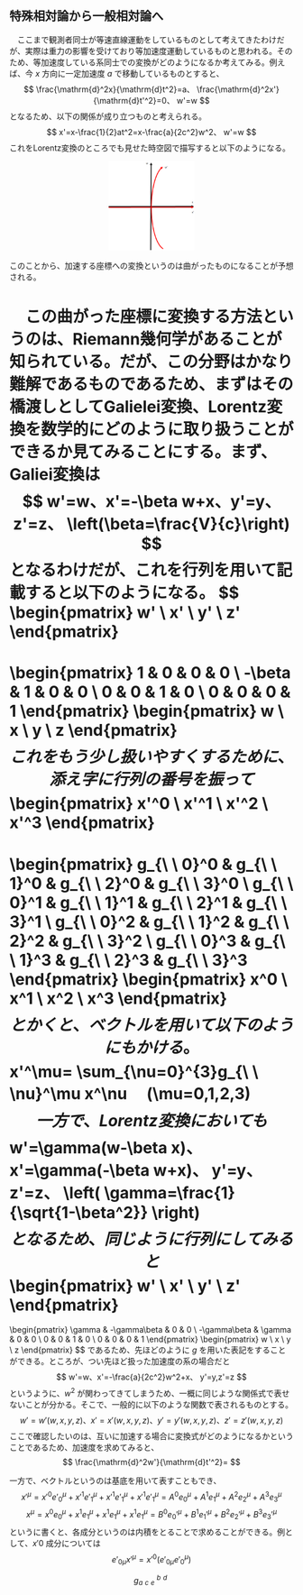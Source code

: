 
## 特殊相対論から一般相対論へ

　ここまで観測者同士が等速直線運動をしているものとして考えてきたわけだが、実際は重力の影響を受けており等加速度運動しているものと思われる。そのため、等加速度している系同士での変換がどのようになるか考えてみる。例えば、今 $x$ 方向に一定加速度 $a$ で移動しているものとすると、
$$
    \frac{\mathrm{d}^2x}{\mathrm{d}t^2}=a、
    \frac{\mathrm{d}^2x'}{\mathrm{d}t'^2}=0、
    w'=w
$$
となるため、以下の関係が成り立つものと考えられる。
$$
    x'=x-\frac{1}{2}at^2=x-\frac{a}{2c^2}w^2、
    w'=w
$$
これをLorentz変換のところでも見せた時空図で描写すると以下のようになる。
<p align="center">
    <img width="30%" src="images/const.png">
</p>
このことから、加速する座標への変換というのは曲がったものになることが予想される。

　この曲がった座標に変換する方法というのは、Riemann幾何学があることが知られている。だが、この分野はかなり難解であるものであるため、まずはその橋渡しとしてGalielei変換、Lorentz変換を数学的にどのように取り扱うことができるか見てみることにする。まず、Galiei変換は
$$
    w'=w、x'=-\beta w+x、y'=y、z'=z、
    \left(\beta=\frac{V}{c}\right)
$$
となるわけだが、これを行列を用いて記載すると以下のようになる。
$$
\begin{pmatrix}
    w' \\
    x' \\
    y' \\
    z'
\end{pmatrix}
=
\begin{pmatrix}
    1 & 0 & 0 & 0 \\
    -\beta & 1 & 0 & 0 \\
    0 & 0 & 1 & 0 \\
    0 & 0 & 0 & 1
\end{pmatrix}
\begin{pmatrix}
    w \\
    x \\
    y \\
    z
\end{pmatrix}
$$
これをもう少し扱いやすくするために、添え字に行列の番号を振って
$$
\begin{pmatrix}
    x'^0 \\
    x'^1 \\
    x'^2 \\
    x'^3
\end{pmatrix}
=
\begin{pmatrix}
    g_{\ \  0}^0 & g_{\ \  1}^0 & 
    g_{\ \  2}^0 & g_{\ \  3}^0 \\
    g_{\ \  0}^1 & g_{\ \  1}^1 & 
    g_{\ \  2}^1 & g_{\ \  3}^1 \\
    g_{\ \  0}^2 & g_{\ \  1}^2 & 
    g_{\ \  2}^2 & g_{\ \  3}^2 \\
    g_{\ \  0}^3 & g_{\ \  1}^3 & 
    g_{\ \  2}^3 & g_{\ \  3}^3 
\end{pmatrix}
\begin{pmatrix}
    x^0 \\
    x^1 \\
    x^2 \\
    x^3
\end{pmatrix}
$$
とかくと、ベクトルを用いて以下のようにもかける。
$$
    x'^\mu=
    \sum_{\nu=0}^{3}g_{\ \  \nu}^\mu x^\nu　
    (\mu=0,1,2,3)
$$
一方で、Lorentz変換においても
$$
    w'=\gamma(w-\beta x)、
    x'=\gamma(-\beta w+x)、
    y'=y、
    z'=z、
    \left(
        \gamma=\frac{1}{\sqrt{1-\beta^2}}
    \right)
$$
となるため、同じように行列にしてみると
$$
\begin{pmatrix}
    w' \\
    x' \\
    y' \\
    z'
\end{pmatrix}
=
\begin{pmatrix}
    \gamma & -\gamma\beta & 0 & 0 \\
    -\gamma\beta & \gamma & 0 & 0 \\
    0 & 0 & 1 & 0 \\
    0 & 0 & 0 & 1
\end{pmatrix}
\begin{pmatrix}
    w \\
    x \\
    y \\
    z
\end{pmatrix}
$$
であるため、先ほどのように $g$ を用いた表記をすることができる。ところが、つい先ほど扱った加速度の系の場合だと
$$
    w'=w、x'=-\frac{a}{2c^2}w^2+x、
    y'=y,z'=z
$$
というように、$w^2$ が関わってきてしまうため、一概に同じような関係式で表せないことが分かる。そこで、一般的に以下のような関数で表されるものとする。
$$
    w'=w'(w,x,y,z)、
    x'=x'(w,x,y,z)、
    y'=y'(w,x,y,z)、
    z'=z'(w,x,y,z)
$$
ここで確認したいのは、互いに加速する場合に変換式がどのようになるかということであるため、加速度を求めてみると、
$$
    \frac{\mathrm{d}^2w'}{\mathrm{d}t'^2}=
$$

一方で、ベクトルというのは基底を用いて表すこともでき、
$$
    x'^\mu=x'^0e'^\mu_0+x'^1e'^\mu_1+
            x'^1e'^\mu_1+x'^1e'^\mu_1=
            A^0e_0^\mu+A^1e_1^\mu+
            A^2e_2^\mu+A^3e_3^\mu
$$
$$
    x^\mu=x^0e^\mu_0+x^1e^\mu_1+
            x^1e^\mu_1+x^1e^\mu_1=
            B^0e_0'^\mu+B^1e_1'^\mu+
            B^2e_2'^\mu+B^3e_3'^\mu
$$
というに書くと、各成分というのは内積をとることで求めることができる。例として、$x'0$ 成分については
$$
    e'_{0\mu}x'^\mu=x'^0(e'_{0\mu}e'^\mu_0)
$$


$$
    g_{a\,\, c\,\, e}^{\,\, b\,\, d\,\,}
$$